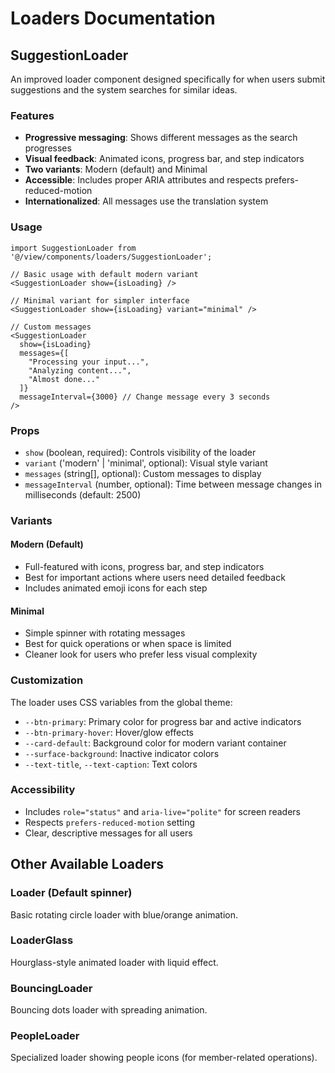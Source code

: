 # Loaders Documentation

## SuggestionLoader

An improved loader component designed specifically for when users submit suggestions and the system searches for similar ideas.

### Features

- **Progressive messaging**: Shows different messages as the search progresses
- **Visual feedback**: Animated icons, progress bar, and step indicators
- **Two variants**: Modern (default) and Minimal
- **Accessible**: Includes proper ARIA attributes and respects prefers-reduced-motion
- **Internationalized**: All messages use the translation system

### Usage

```tsx
import SuggestionLoader from '@/view/components/loaders/SuggestionLoader';

// Basic usage with default modern variant
<SuggestionLoader show={isLoading} />

// Minimal variant for simpler interface
<SuggestionLoader show={isLoading} variant="minimal" />

// Custom messages
<SuggestionLoader
  show={isLoading}
  messages={[
    "Processing your input...",
    "Analyzing content...",
    "Almost done..."
  ]}
  messageInterval={3000} // Change message every 3 seconds
/>
```

### Props

- `show` (boolean, required): Controls visibility of the loader
- `variant` ('modern' | 'minimal', optional): Visual style variant
- `messages` (string[], optional): Custom messages to display
- `messageInterval` (number, optional): Time between message changes in milliseconds (default: 2500)

### Variants

#### Modern (Default)
- Full-featured with icons, progress bar, and step indicators
- Best for important actions where users need detailed feedback
- Includes animated emoji icons for each step

#### Minimal
- Simple spinner with rotating messages
- Best for quick operations or when space is limited
- Cleaner look for users who prefer less visual complexity

### Customization

The loader uses CSS variables from the global theme:
- `--btn-primary`: Primary color for progress bar and active indicators
- `--btn-primary-hover`: Hover/glow effects
- `--card-default`: Background color for modern variant container
- `--surface-background`: Inactive indicator colors
- `--text-title`, `--text-caption`: Text colors

### Accessibility

- Includes `role="status"` and `aria-live="polite"` for screen readers
- Respects `prefers-reduced-motion` setting
- Clear, descriptive messages for all users

## Other Available Loaders

### Loader (Default spinner)
Basic rotating circle loader with blue/orange animation.

### LoaderGlass
Hourglass-style animated loader with liquid effect.

### BouncingLoader
Bouncing dots loader with spreading animation.

### PeopleLoader
Specialized loader showing people icons (for member-related operations).